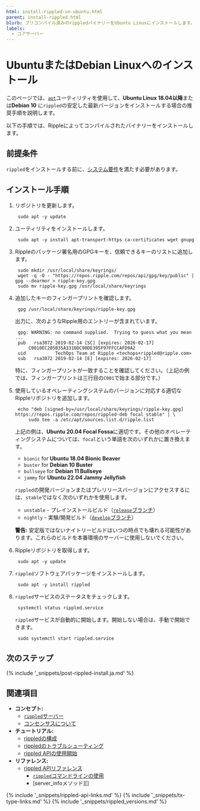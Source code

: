 ```yaml
---
html: install-rippled-on-ubuntu.html
parent: install-rippled.html
blurb: プリコンパイル済みのrippledバイナリーをUbuntu Linuxにインストールします。
labels:
  - コアサーバー
---
```

# UbuntuまたはDebian Linuxへのインストール

このページでは、[`apt`](https://ubuntu.com/server/docs)ユーティリティを使用して、**Ubuntu Linux 18.04以降**または**Debian 10** に`rippled`の安定した最新バージョンをインストールする場合の推奨手順を説明します。

以下の手順では、Rippleによってコンパイルされたバイナリーをインストールします。


## 前提条件

`rippled`をインストールする前に、[システム要件](system-requirements.html)を満たす必要があります。


## インストール手順

1. リポジトリを更新します。

        sudo apt -y update

2. ユーティリティをインストールします。

        sudo apt -y install apt-transport-https ca-certificates wget gnupg

3. Rippleのパッケージ署名用のGPGキーを、信頼できるキーのリストに追加します。

        sudo mkdir /usr/local/share/keyrings/
        wget -q -O - "https://repos.ripple.com/repos/api/gpg/key/public" | gpg --dearmor > ripple-key.gpg
        sudo mv ripple-key.gpg /usr/local/share/keyrings

4. 追加したキーのフィンガープリントを確認します。

        gpg /usr/local/share/keyrings/ripple-key.gpg

   出力に、次のようなRipple用のエントリーが含まれています。

        gpg: WARNING: no command supplied.  Trying to guess what you mean ...
        pub   rsa3072 2019-02-14 [SC] [expires: 2026-02-17]
            C0010EC205B35A3310DC90DE395F97FFCCAFD9A2
        uid           TechOps Team at Ripple <techops+rippled@ripple.com>
        sub   rsa3072 2019-02-14 [E] [expires: 2026-02-17]

   特に、フィンガープリントが一致することを確認してください。（上記の例では、フィンガープリントは三行目の`C001`で始まる部分です。）

5. 使用しているオペレーティングシステムのバージョンに対応する適切なRippleリポジトリを追加します。

        echo "deb [signed-by=/usr/local/share/keyrings/ripple-key.gpg] https://repos.ripple.com/repos/rippled-deb focal stable" | \
            sudo tee -a /etc/apt/sources.list.d/ripple.list

   上記の例は、**Ubuntu 20.04 Focal Fossa**に適切です。その他のオペレーティングシステムについては、`focal`という単語を次のいずれかに置き換えます。

    - `bionic` for **Ubuntu 18.04 Bionic Beaver**
    - `buster` for **Debian 10 Buster**
    - `bullseye` for **Debian 11 Bullseye**
    - `jammy` for **Ubuntu 22.04 Jammy Jellyfish**

   `rippled`の開発バージョンまたはプレリリースバージョンにアクセスするには、`stable`ではなく次のいずれかを使用します。

   - `unstable` - プレインストールビルド（[`release`ブランチ](https://github.com/ripple/rippled/tree/release)）
   - `nightly` - 実験/開発ビルド（[`develop`ブランチ](https://github.com/ripple/rippled/tree/develop)）

   **警告:** 安定版ではないナイトリービルドはいつの時点でも壊れる可能性があります。これらのビルドを本番環境のサーバーに使用しないでください。

6. Rippleリポジトリを取得します。

        sudo apt -y update

7. `rippled`ソフトウェアパッケージをインストールします。

        sudo apt -y install rippled

8. `rippled`サービスのステータスをチェックします。

        systemctl status rippled.service

   `rippled`サービスが自動的に開始します。開始しない場合は、手動で開始できます。

        sudo systemctl start rippled.service

## 次のステップ

{% include '_snippets/post-rippled-install.ja.md' %}
<!--_ -->


## 関連項目

- **コンセプト:**
    - [`rippled`サーバー](xrpl-servers.html)
    - [コンセンサスについて](consensus.html)
- **チュートリアル:**
    - [rippledの構成](configure-rippled.html)
    - [rippledのトラブルシューティング](troubleshoot-the-rippled-server.html)
    - [rippled APIの使用開始](get-started-using-http-websocket-apis.html)
- **リファレンス:**
    - [rippled APIリファレンス](http-websocket-apis.html)
      - [`rippled`コマンドラインの使用](commandline-usage.html)
      - [server_infoメソッド][]


<!--{# common link defs #}-->
{% include '_snippets/rippled-api-links.md' %}
{% include '_snippets/tx-type-links.md' %}
{% include '_snippets/rippled_versions.md' %}
